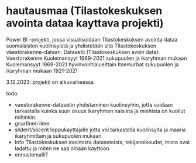 # hautausmaa (Tilastokeskuksen avointa dataa kayttava projekti)

Power BI -projekti, jossa visualisoidaan Tilastokeskuksen avointa dataa suomalaisten kuolinsyistä ja yhdistetään sitä Tilastokeskuksen väestörakenne-dataan.
Datasetit (Tilastokeskuksen avoin data):
Vaestorakenne
Kuolemansyyt 1969-2021 sukupuolen ja ikaryhman mukaan
Kuolemansyyt 1969-2021 hyvinvointialueittain
Itsemurhat sukupuolen ja ikaryhman mukaan 1921-2021

3.12.2023: projekti on alkuvaiheessa

todo: 
- vaestorakenne-datasetin yhdistaminen kuolinsyihin, jotta voidaan tarkastella kuinka suuri osuus ikaryhman naisista ja miehista on kuollut mihinkin.
- graafinen ilme
- sliderit/slicerit loppukayttajalle jotta voi tarkastella kuolinsyita ja maaria ikaryhmittain ja sukupuolen mukaan
- Info Tilastokeskuksen avoimista dataseteista, tekijanoikeudet, mista ovat ladattu ja miten ne saa omaan kayttoon
- ennustemalli?
